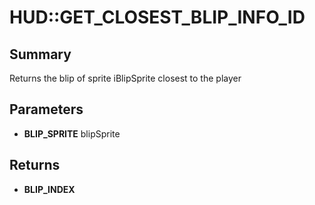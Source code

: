 # HUD::GET_CLOSEST_BLIP_INFO_ID

## Summary
Returns the blip of sprite iBlipSprite closest to the player

## Parameters
* **BLIP_SPRITE** blipSprite

## Returns
* **BLIP_INDEX**